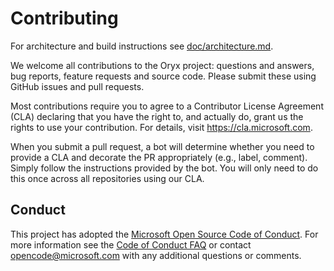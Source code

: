 # Contributing

For architecture and build instructions see
[doc/architecture.md](./doc/architecture.md).

We welcome all contributions to the Oryx project: questions and answers, bug
reports, feature requests and source code. Please submit these using GitHub
issues and pull requests.

Most contributions require you to agree to a Contributor License Agreement
(CLA) declaring that you have the right to, and actually do, grant us the
rights to use your contribution. For details, visit
<https://cla.microsoft.com>.

When you submit a pull request, a bot will determine whether you need to
provide a CLA and decorate the PR appropriately (e.g., label, comment).
Simply follow the instructions provided by the bot. You will only need to do
this once across all repositories using our CLA.

## Conduct

This project has adopted the [Microsoft Open Source Code of
Conduct](https://opensource.microsoft.com/codeofconduct/). For more
information see the [Code of Conduct
FAQ](https://opensource.microsoft.com/codeofconduct/faq/) or contact
[opencode@microsoft.com](mailto:opencode@microsoft.com) with any additional
questions or comments.
